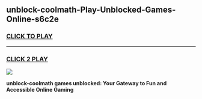 
## unblock-coolmath-Play-Unblocked-Games-Online-s6c2e
<h3>
<a href="https://premium76.site?title=unblock-coolmath&ref=25A">CLICK TO PLAY</a></h3>
<hr>

<h3>
<a href="https://premium76.site?title=unblock-coolmath&ref=25A">CLICK 2 PLAY</a>
  
</h3>

<a href="https://premium76.site?title=unblock-coolmath&ref=25A"><img src="https://clearcache.store/games.png"></a>


**unblock-coolmath games unblocked: Your Gateway to Fun and Accessible Online Gaming**
